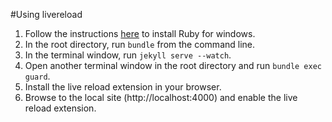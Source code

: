 #Using livereload

1. Follow the instructions [here](https://jekyllrb.com/docs/windows/) to install Ruby for windows.
2. In the root directory, run `bundle` from the command line.
3. In the terminal window, run `jekyll serve --watch`.
4. Open another terminal window in the root directory and run `bundle exec guard`.
5. Install the live reload extension in your browser.
6. Browse to the local site (http://localhost:4000) and enable the live reload extension.
